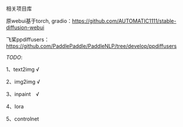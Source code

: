 相关项目库

原webui基于torch, gradio：https://github.com/AUTOMATIC1111/stable-diffusion-webui

飞桨ppdiffusers：https://github.com/PaddlePaddle/PaddleNLP/tree/develop/ppdiffusers

*TODO*:

1、text2img √

2、img2img √

3、inpaint　√

4、lora

5、controlnet

